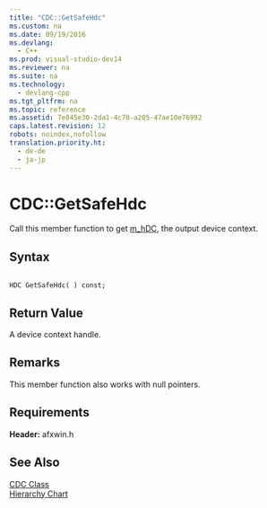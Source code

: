 ```yaml
---
title: "CDC::GetSafeHdc"
ms.custom: na
ms.date: 09/19/2016
ms.devlang: 
  - C++
ms.prod: visual-studio-dev14
ms.reviewer: na
ms.suite: na
ms.technology: 
  - devlang-cpp
ms.tgt_pltfrm: na
ms.topic: reference
ms.assetid: 7e845e30-2da1-4c70-a205-47ae10e76992
caps.latest.revision: 12
robots: noindex,nofollow
translation.priority.ht: 
  - de-de
  - ja-jp
---
```

# CDC::GetSafeHdc
Call this member function to get [m_hDC](../vs140/CDC--m_hDC.md), the output device context.  
  
## Syntax  
  
```  
  
HDC GetSafeHdc( ) const;  
```  
  
## Return Value  
 A device context handle.  
  
## Remarks  
 This member function also works with null pointers.  
  
## Requirements  
 **Header:** afxwin.h  
  
## See Also  
 [CDC Class](../vs140/CDC-Class.md)   
 [Hierarchy Chart](../vs140/Hierarchy-Chart.md)